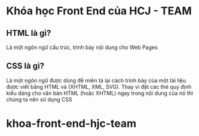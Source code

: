 
Khóa học Front End của HCJ - TEAM
=================================

## HTML là gì? 

Là một ngôn ngữ cấu trúc, trình bày nội dung cho Web Pages




## CSS là gì?

Là một ngôn ngữ được dùng để miên tả lại cách trình bày của một tài liệu được viết bằng HTML và (XHTML, XML, SVG). Thay vì đặt các thẻ quy định kiểu dáng cho văn bản HTML (hoặc XHTML) ngay trong nội dung của nó thì chúng ta nên sử dụng CSS
# khoa-front-end-hjc-team
